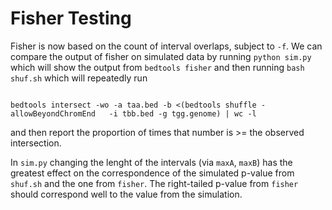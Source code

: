 Fisher Testing
==============

Fisher is now based on the count of interval overlaps, subject to `-f`.
We can compare the output of fisher on simulated data by running `python sim.py`
which will show the output from `bedtools fisher` and then running `bash shuf.sh`
which will repeatedly run

```Shell

bedtools intersect -wo -a taa.bed -b <(bedtools shuffle -allowBeyondChromEnd   -i tbb.bed -g tgg.genome) | wc -l 
```

and then report the proportion of times that number is >= the observed intersection.

In `sim.py` changing the lenght of the intervals (via `maxA`, `maxB`) has the greatest effect on the
correspondence of the simulated p-value from `shuf.sh` and the one from `fisher`. The right-tailed p-value
from `fisher` should correspond well to the value from the simulation.


